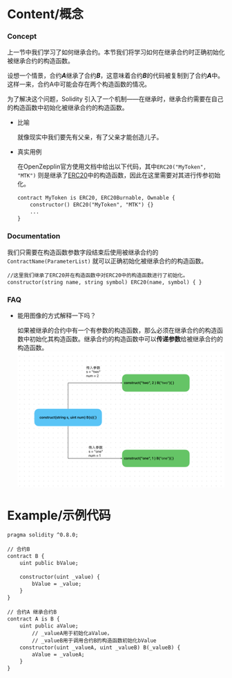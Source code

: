 # Content/概念

### Concept

上一节中我们学习了如何继承合约。本节我们将学习如何在继承合约时正确初始化被继承合约的构造函数。

设想一个情景，合约***A***继承了合约***B***，这意味着合约***B***的代码被复制到了合约***A***中。这样一来，合约A中可能会存在两个构造函数的情况。

为了解决这个问题，Solidity 引入了一个机制——在继承时，继承合约需要在自己的构造函数中初始化被继承合约的构造函数。

- 比喻
    
    就像现实中我们要先有父亲，有了父亲才能创造儿子。
    
- 真实用例
    
    在OpenZepplin官方使用文档中给出以下代码，其中`ERC20("MyToken", "MTK")` 则是继承了[ERC20](https://github.com/OpenZeppelin/openzeppelin-contracts/blob/9ef69c03d13230aeff24d91cb54c9d24c4de7c8b/contracts/token/ERC20/ERC20.sol#L59C1-L62C6)中的构造函数，因此在这里需要对其进行传参初始化。
    
    ```solidity
    contract MyToken is ERC20, ERC20Burnable, Ownable {
        constructor() ERC20("MyToken", "MTK") {}
        ...
    }
    ```
    

### Documentation

我们只需要在构造函数参数字段结束后使用被继承合约的`ContractName(ParameterList)` 就可以正确初始化被继承合约的构造函数。

```solidity
//这里我们继承了ERC20并在构造函数中对ERC20中的构造函数进行了初始化。
constructor(string name, string symbol) ERC20(name, symbol) { }
```

### FAQ

- 能用图像的方式解释一下吗？
    
    如果被继承的合约中有一个有参数的构造函数，那么必须在继承合约的构造函数中初始化其构造函数。继承合约的构造函数中可以**传递参数**给被继承合约的构造函数。
    ![2-1.jpeg](./img/2-1.jpeg)
    
# Example/示例代码

```solidity
pragma solidity ^0.8.0;

// 合约B
contract B {
    uint public bValue;

    constructor(uint _value) {
        bValue = _value;
    }
}

// 合约A 继承合约B
contract A is B {
    uint public aValue;
		// _valueA用于初始化aValue，
		// _valueB用于调用合约B的构造函数初始化bValue
    constructor(uint _valueA, uint _valueB) B(_valueB) {
        aValue = _valueA;
    }
}
```